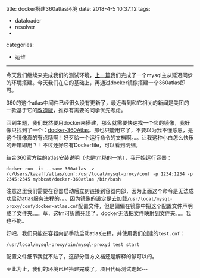 title: docker搭建360atlas环境
date: 2018-4-5 10:37:12
tags:
- dataloader
- resolver
-

categories:
- 运维
---

今天我们继续来完成我们的测试环境，[上一篇](http://blog.kazaff.me/2018/04/04/docker%E6%90%AD%E5%BB%BAmysql%E4%B8%BB%E4%BB%8E%E5%BB%B6%E8%BF%9F%E5%90%8C%E6%AD%A5%E7%8E%AF%E5%A2%83/)我们完成了一个mysql主从延迟同步的环境搭建。今天我们在它的基础上，再通过docker镜像搭建一个360atlas即可。

360的这个atlas中间件已经很久没有更新了，最近看到和它相关的新闻是美团的一款基于它的[改造版](https://tech.meituan.com/dbproxy-pr.html)，推荐有需要的同学优先考虑。

回到主题，我们既然要用docker来搭建，那么就需要快速找一个它的镜像，我好像只找到了一个：[docker-360Atlas](https://github.com/mybbcat/docker-360Atlas)。那也只能用它了，不要以为我不懂感恩，是这个镜像真的有点糙啊！好歹给一个运行命令的文档啊。。。让我这种小白怎么快乐的开箱即用？！不过还好它有Dockerfile，可以看到明细。

结合360官方给的atlas安装说明（也是tm糙的一笔），我开始运行容器：

```
docker run -it --name 360atlas -v /c/Users/kazaff/atlas/conf:/usr/local/mysql-proxy/conf -p 1234:1234 -p 2345:2345 mybbcat/docker-360atlas /bin/bash
```

注意这里我们需要在容器启动后立刻链接到容器内部，因为上面这个命令是无法成功启动atlas服务进程的。。。因为镜像的设定是去加载`/usr/local/mysql-proxy/conf/docker-atlas.cnf`配置文件，但是偏偏在镜像中把这个配置文件声明成了文件夹。。。草，这tm可折腾死我了。docker无法把文件映射到文件夹。。。我也不能。

好吧，我们只能在容器内部手动启动atlas进程，并使用我们创建的`test.cnf`：

```
/usr/local/mysql-proxy/bin/mysql-proxyd test start
```

配置文件细节我就不贴了，这部分官方文档还是解释的够可以的。

至此为止，我们的环境已经搭建完成了，项目代码测试走起~~
